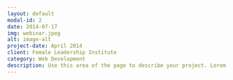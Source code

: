 ```yaml
---
layout: default
modal-id: 2
date: 2014-07-17
img: webinar.jpeg
alt: image-alt
project-date: April 2014
client: Female Leadership Institute
category: Web Development
description: Use this area of the page to describe your project. Lorem ipsum dolor sit amet, consectetur adipisicing elit. Mollitia neque assumenda ipsam nihil, molestias magnam, recusandae quos quis inventore quisquam velit asperiores, vitae? Reprehenderit soluta, eos quod consequuntur itaque. Nam.
---
```

